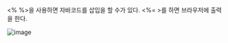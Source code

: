 <% %>을 사용하면 자바코드를 삽입을 할 수가 있다.
<%= >를 하면 브라우저에 출력을 한다.

![image](https://user-images.githubusercontent.com/108928206/186881647-ad9623d8-df51-4f40-a814-7e83634f5c00.png)

